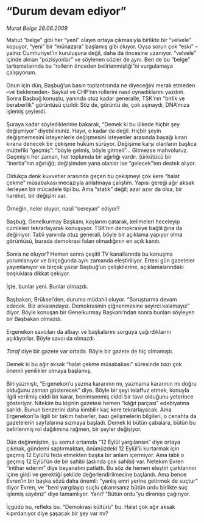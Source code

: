 # “Durum devam ediyor”

*Murat Belge 28.06.2009*

<div class="taraf_structure_2col_1zq">
<div class="margen_n">



 <p>Mahut “belge” gibi her “yeni” olayın ortaya çıkmasıyla birlikte bir “velvele” kopuyor, “yeni” bir “münazara” başlamış gibi oluyor. Oysa sorun çok “eski” –yalnız Cumhuriyet’in kuruluşuna değil, daha da öncesine uzanıyor. “velvele” içinde alınan “pozisyonlar” ve söylenen sözler de aynı. Ben de bu “belge” tartışmalarında bu “rollerin önceden belirlenmişliği”ni vurgulamaya çalışıyorum.<br/><br/>Onun için dün, Başbuğ’un basın toplantısında ne diyeceğini merak etmeden –ve beklemeden- Baykal ve CHP’nin rollerini nasıl oynadıklarını yazdım. Sonra Başbuğ konuştu, yanında otuz kadar generalle, TSK’nın “birlik ve beraberlik” görüntüsü çizildi: Söz de, görüntü de, çok aşinaydı, DNA’mıza işlemiş şeylerdi. <br/><br/>Şuraya kadar söylediklerime bakarak, “Demek ki bu ülkede hiçbir şey değişmiyor” diyebilirsiniz. Hayır, o kadar da değil. Hiçbir şeyin değişmemesini isteyenlerle değişmesini isteyenler arasında bayağı kıran kırana denecek bir çekişme hüküm sürüyor. Değişime karşı olanların başlıca müttefiki “geçmiş”: “böyle gelmiş, böyle gitmeli”… Gitmezse mahvoluruz. Geçmişin her zaman, her toplumda bir ağırlığı vardır. (ürkütücü bir “inertia”nın ağırlığı); değişimden yana olanlar ise “gelecek”ten destek alıyor.<br/><br/>Oldukça denk kuvvetler arasında geçen bu çekişmeyi çok kere “halat çekme” müsabakası mecazıyla anlatmaya çalıştım. Yapısı gereği ağır aksak ilerleyen bir mücadele tipi bu. Ama “statik” değil; azar azar da olsa, bir hareket, bir değişim var.<br/><br/>Örneğin, neler oluyor, nasıl “cereyan” ediyor?<br/><br/>Başbuğ, Genelkurmay Başkanı, kaşlarını çatarak, kelimeleri heceleyip cümleleri tekrarlayarak konuşuyor. TSK’nın demokrasiye bağlılığına da değiniyor. Tabii yanında otuz generali, böyle bir açıklama yapıyor olma görüntüsü, burada demokrasi falan olmadığının en açık kanıtı. <br/><br/>Sonra ne oluyor? Hemen sonra çeşitli TV kanallarında bu konuşma yorumlanıyor ve birçoğunda aynı zamanda eleştiriliyor. Ertesi gün gazeteler yayımlanıyor ve birçok yazar Başbuğ’un çelişkilerine, açıklamalarındaki boşluklara dikkat çekiyor. <br/><br/>İşte, bunlar yeni. Bunlar olmazdı.<br/><br/>Başbakan, Brüksel’den, duruma müdahil oluyor. “Soruşturma devam edecek. Biz arkasındayız. Demokrasinin çiğnenmesine seyirci kalamayız” diyor. Böyle konuşan bir Genelkurmay Başkanı’ndan sonra bunları söyleyen bir Başbakan olmazdı.<br/><br/>Ergenekon savcıları da albayı ve başkalarını sorguya çağırdıklarını açıklıyorlar. Böyle savcı da olmazdı. <br/><br/><i></i><i>Taraf </i>diye bir gazete var ortada. Böyle bir gazete de hiç olmamıştı.<br/><br/>Demek ki bu ağır aksak “halat çekme müsabakası” süresinde bazı çok önemli yenilikler olmaya başlamış.<br/><br/>Biri yazmıştı, “Ergenekon’u yazma kararının mı, yazmama kararının mı doğru olduğunu zaman gösterecek” diye. Böyle bir şeyi telaffuz etmek, konuyla ilgili verilmiş ciddi bir karar, benimsenmiş ciddi bir tavır olduğunu yeterince gösteriyor. Nitekim bu kişinin gazetesi hemen “kâğıt parçası” edebiyatına sarıldı. Bunun benzerini daha kimbilir kaç kere tekrarlayacak. Ama Ergenekon’la ilgili bir takım haberler, bazı gelişmelerin bilgileri, o cenahta da gazetelerin sayfalarına sızmaya başladı. Demek ki bütün çabalara, bütün bu belirlenmiş rol dağılımına rağmen, bir şeyler değişiyor.<br/><br/>Dün değinmiştim, şu somut ortamda “12 Eylül yargılansın” diye ortaya çıkmak, gündemi saptırmaktan, önümüzdeki 12 Eylül’ü kurtarmak için geçmiş 12 Eylül’ü feda etmekten başka bir anlam içermiyor. Ama tabii o geçmiş 12 Eylül’ün de bir sahibi (aslında çok sahibi) var. Netekim Evren “intihar ederim” diye beyanatını patlattı. Bu söz de hemen eleştiri çarklarının içine girdi ve gerektiği şekilde değerlendirilmesine başlandı. Ama bence Evren’in bir başka sözü daha önemli: “yanlış emri yerine getirmek de suçtur” diyor Evren, ve “beni yargılayıp suçlu çıkarırsanız bütün ordu birlikte suç işlemiş sayılırız” diye tamamlıyor. Yani? “Bütün ordu”yu direnişe çağırıyor.<br/><br/>İçgüdü bu, refleks bu. “Demokrasi kültürü” bu. Halat çok ağır aksak kıpırdanıyor diye şaşacak bir şey var mı?</p>
<br/>
<br/>
<br/>



<br/>


<div id="taraf_not">
</div>

</div>


</div>
